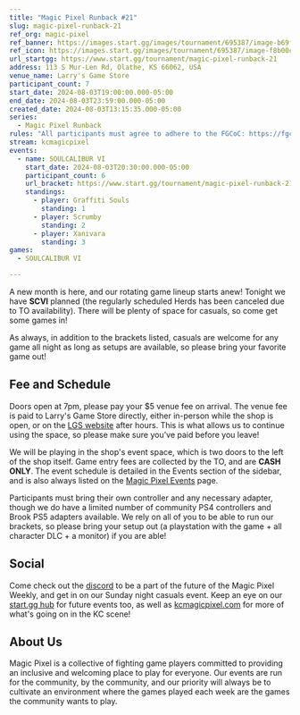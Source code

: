 ```yaml
---
title: "Magic Pixel Runback #21"
slug: magic-pixel-runback-21
ref_org: magic-pixel
ref_banner: https://images.start.gg/images/tournament/695387/image-b69f21a08d7514b5c1c600bef62cfd16.png?ehk=pJA%2FjFE%2B%2FijexOosYo3pad3Fl7%2BOA3K%2FHMKnvN4ByXw%3D&ehkOptimized=tpoCLBtx3XhhLJnau4b2RuQCxeswdZcCHA8Dc48WZRI%3D
ref_icon: https://images.start.gg/images/tournament/695387/image-f8b00c4a7e8d151fdf46f49f31a06f4d.png?ehk=0Q2VU5FWwlaRPQuIfhrtkGHXlIYtYOvaIpzHRpH8RFs%3D&ehkOptimized=s5xwWEDuVXUempPGvCqKkRekyM%2FuFWXajyhTlFBPP%2Bo%3D
url_startgg: https://www.start.gg/tournament/magic-pixel-runback-21
address: 113 S Mur-Len Rd, Olathe, KS 66062, USA
venue_name: Larry's Game Store
participant_count: 7
start_date: 2024-08-03T19:00:00.000-05:00
end_date: 2024-08-03T23:59:00.000-05:00
created_date: 2024-08-03T13:15:35.000-05:00
series:
  - Magic Pixel Runback
rules: "All participants must agree to adhere to the FGCoC: https://fgcoc.com/"
stream: kcmagicpixel
events:
  - name: SOULCALIBUR VI
    start_date: 2024-08-03T20:30:00.000-05:00
    participant_count: 6
    url_bracket: https://www.start.gg/tournament/magic-pixel-runback-21/events/soulcalibur-vi/brackets/1727086/2565683
    standings:
      - player: Graffiti Souls
        standing: 1
      - player: Scrumby
        standing: 2
      - player: Xanivara
        standing: 3
games:
  - SOULCALIBUR VI

---
```


A new month is here, and our rotating game lineup starts anew! Tonight we have **SCVI** planned (the regularly scheduled Herds has been canceled due to TO availability). There will be plenty of space for casuals, so come get some games in!

As always, in addition to the brackets listed, casuals are welcome for any game all night as long as setups are available, so please bring your favorite game out! 

## Fee and Schedule

Doors open at 7pm, please pay your $5 venue fee on arrival. The venue fee is paid to Larry's Game Store directly, either in-person while the shop is open, or on the [LGS website](https://www.larrysgamestore.com/products/kc-magic-pixel-5) after hours. This is what allows us to continue using the space, so please make sure you've paid before you leave!

We will be playing in the shop's event space, which is two doors to the left of the shop itself. Game entry fees are collected by the TO, and are **CASH ONLY**. The event schedule is detailed in the Events section of the sidebar, and is also always listed on the [Magic Pixel Events](https://kcmagicpixel.com/events/) page.

Participants must bring their own controller and any necessary adapter, though we do have a limited number of community PS4 controllers and Brook PS5 adapters available. We rely on all of you to be able to run our brackets, so please bring your setup out (a playstation with the game + all character DLC + a monitor) if you are able!  

## Social

Come check out the [discord](https://discord.gg/jkmn6CVrrQ) to be a part of the future of the Magic Pixel Weekly, and get in on our Sunday night casuals event. Keep an eye on our [start.gg hub](https://www.start.gg/hub/magic-pixel) for future events too, as well as [kcmagicpixel.com](https://kcmagicpixel.com) for more of what's going on in the KC scene!

## About Us

Magic Pixel is a collective of fighting game players committed to providing an inclusive and welcoming place to play for everyone. Our events are run for the community, by the community, and our priority will always be to cultivate an environment where the games played each week are the games the community wants to play.
  